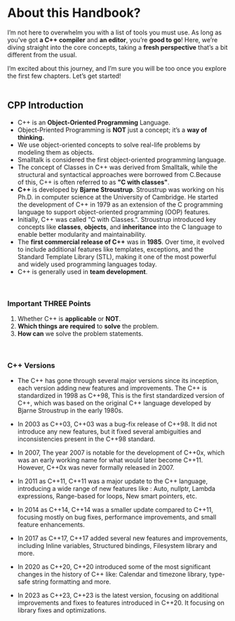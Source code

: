 # About this Handbook?
I’m not here to overwhelm you with a list of tools you must use. As long as you’ve got **a C++ compiler** and **an editor**, you’re **good to go**! Here, we’re diving straight into the core concepts, taking a **fresh perspective** that’s a bit different from the usual.<br>

I’m excited about this journey, and I’m sure you will be too once you explore the first few chapters. Let’s get started!
<br>
<br>

## CPP Introduction
 - C++ is an **Object-Oriented Programming** Language.<br>
 - Object-Priented Programming is **NOT** just a concept; it’s a **way of thinking.**<br>
 - We use object-oriented concepts to solve real-life problems by modeling them as objects.<br>
 - Smalltalk is considered the first object-oriented programming language.<br>
 - The concept of Classes in C++ was derived from Smalltalk, while the structural and syntactical approaches were borrowed from C.Because of this, C++ is often referred to as **"C with classes"**.<br>
 - **C++** is developed by **Bjarne Stroustrup**. Stroustrup was working on his Ph.D. in computer science at the University of Cambridge. He started the development of C++ in 1979 as an extension of the C programming language to support object-oriented programming (OOP) features.<br>
 - Initially, C++ was called "C with Classes.". Stroustrup introduced key concepts like **classes**, **objects**, and **inheritance** into the C language to enable better modularity and maintainability.<br>
 - The **first commercial release of C++** was in **1985**. Over time, it evolved to include additional features like templates, exceptions, and the Standard Template Library (STL), making it one of the most powerful and widely used programming languages today.<br>
 - C++ is generally used in **team development**.
 <br>

### Important THREE Points
1. Whether C++ is **applicable** or **NOT**.
2. **Which things are required** to **solve** the problem.
3. **How can** we solve the problem statements.
<br>

### C++ Versions
- The C++ has gone through several major versions since its inception, each version adding new features and improvements. The C++ is standardized in 1998 as C++98, This is the first standardized version of C++, which was based on the original C++ language developed by Bjarne Stroustrup in the early 1980s.

 - In 2003 as C++03, C++03 was a bug-fix release of C++98. It did not introduce any new features, but it fixed several ambiguities and inconsistencies present in the C++98 standard.

 - In 2007, The year 2007 is notable for the development of C++0x, which was an early working name for what would later become C++11. However, C++0x was never formally released in 2007.

 - In 2011 as C++11, C++11 was a major update to the C++ language, introducing a wide range of new features like : Auto, nullptr, Lambda expressions, Range-based for loops, New smart pointers, etc.

 - In 2014 as C++14, C++14 was a smaller update compared to C++11, focusing mostly on bug fixes, performance improvements, and small feature enhancements.

 - In 2017 as C++17, C++17 added several new features and improvements, including Inline variables, Structured bindings, Filesystem library and more.

 - In 2020 as C++20, C++20 introduced some of the most significant changes in the history of C++ like: Calendar and timezone library, type-safe string formatting and more.

 - In 2023 as C++23, C++23 is the latest version, focusing on additional improvements and fixes to features introduced in C++20. It focusing on library fixes and optimizations.